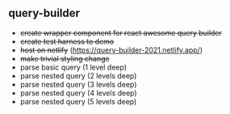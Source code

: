 ## query-builder

- ~~create wrapper component for react awesome query builder~~
- ~~create test harness to demo~~
- ~~host on netlify~~ (https://query-builder-2021.netlify.app/)
- ~~make trivial styling change~~
- parse basic query (1 level deep)
- parse nested query (2 levels deep)
- parse nested query (3 levels deep)
- parse nested query (4 levels deep)
- parse nested query (5 levels deep)
